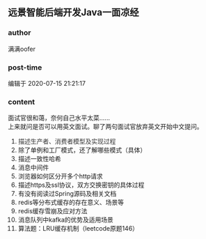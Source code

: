 ## 远景智能后端开发Java一面凉经
### author 
满满oofer
### post-time 

编辑于  2020-07-15 21:21:17
### content 
<div class="post-topic-des nc-post-content">
 <div>
  <span>
   面试官很和蔼，奈何自己水平太菜......
  </span>
 </div>
 <div>
  上来就问是否可以用英文面试。聊了两句面试官放弃英文开始中文提问。
 </div>
 <div>
  <ol>
   <li>
    <span style="color: rgb(51,51,51);">
     描述生产者、消费者模型及实现过程
    </span>
   </li>
   <li>
    除了单例和工厂模式，还了解哪些模式（具体）
   </li>
   <li>
    描述一致性哈希
   </li>
   <li>
    消息中间件
   </li>
   <li>
    浏览器如何区分开多个http请求
   </li>
   <li>
    描述https及ssl协议，双方交换密钥的具体过程
   </li>
   <li>
    有没有阅读过Spring源码及相关文档
   </li>
   <li>
    redis等分布式缓存的存在意义、场景等
   </li>
   <li>
    redis缓存雪崩及应对方法
   </li>
   <li>
    消息队列中kafka的优势及适用场景
   </li>
   <li>
    算法题：LRU缓存机制（leetcode原题146）
   </li>
  </ol>
 </div>
 <div>
  <br/>
 </div>
 <div>
  <br/>
 </div>
</div>
